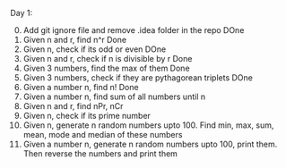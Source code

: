 Day 1:

0. Add git ignore file and remove .idea folder in the repo DOne
1. Given n and r, find n^r Done
2. Given n, check if its odd or even DOne
3. Given n and r, check if n is divisible by r Done
4. Given 3 numbers, find the max of them Done
5. Given 3 numbers, check if they are pythagorean triplets  DOne
6. Given a number n, find n! Done
7. Given a number n, find sum of all numbers until n 
8. Given n and r, find nPr, nCr 
9. Given n, check if its prime number 
10. Given n, generate n random numbers upto 100. Find min, max, sum, mean, mode and median of these numbers 
11. Given a number n, generate n random numbers upto 100, print them. Then reverse the numbers and print them
